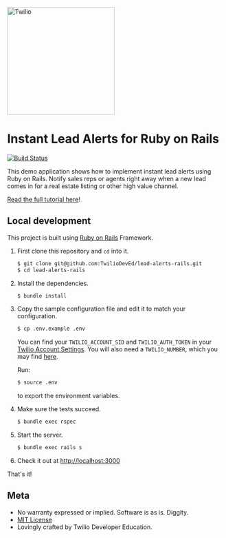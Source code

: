 <a href="https://www.twilio.com">
  <img src="https://static0.twilio.com/marketing/bundles/marketing/img/logos/wordmark-red.svg" alt="Twilio" width="250" />
</a>

# Instant Lead Alerts for Ruby on Rails

[![Build Status](https://travis-ci.org/TwilioDevEd/lead-alerts-rails.svg?branch=master)](https://travis-ci.org/TwilioDevEd/lead-alerts-rails)

This demo application shows how to implement instant lead alerts using Ruby on Rails. Notify sales reps or agents right away when a new lead comes in for a real estate listing or other high value channel.

[Read the full tutorial here](https://www.twilio.com/docs/tutorials/walkthrough/lead-alerts/ruby/rails)!

## Local development

This project is built using [Ruby on Rails](http://rubyonrails.org/) Framework.

1. First clone this repository and `cd` into it.

   ```bash
   $ git clone git@github.com:TwilioDevEd/lead-alerts-rails.git
   $ cd lead-alerts-rails
   ```

1. Install the dependencies.

   ```bash
   $ bundle install
   ```

1. Copy the sample configuration file and edit it to match your configuration.

   ```bash
   $ cp .env.example .env
   ```

   You can find your `TWILIO_ACCOUNT_SID` and `TWILIO_AUTH_TOKEN` in your
   [Twilio Account Settings](https://www.twilio.com/console/account/settings).
   You will also need a `TWILIO_NUMBER`, which you may find [here](https://www.twilio.com/console/phone-numbers/incoming).

   Run:
   ```bash
   $ source .env
   ```
   to export the environment variables.

1. Make sure the tests succeed.

   ```bash
   $ bundle exec rspec
   ```

1. Start the server.

   ```bash
   $ bundle exec rails s
   ```

1. Check it out at [http://localhost:3000](http://localhost:3000)

That's it!

## Meta

* No warranty expressed or implied. Software is as is. Diggity.
* [MIT License](http://www.opensource.org/licenses/mit-license.html)
* Lovingly crafted by Twilio Developer Education.
